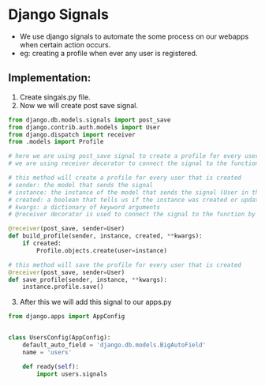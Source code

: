 # Django Signals
- We use django signals to automate the some process on our webapps when certain action occurs.
- eg: creating a profile when ever any user is registered.

## Implementation:
1. Create singals.py file.
2. Now we will create post save signal.
```py
from django.db.models.signals import post_save
from django.contrib.auth.models import User
from django.dispatch import receiver
from .models import Profile

# here we are using post_save signal to create a profile for every user that is created
# we are using receiver decorator to connect the signal to the function

# this method will create a profile for every user that is created
# sender: the model that sends the signal
# instance: the instance of the model that sends the signal (User in this case)
# created: a boolean that tells us if the instance was created or updated
# kwargs: a dictionary of keyword arguments
# @receiver decorator is used to connect the signal to the function by checking the user is created or not

@receiver(post_save, sender=User)
def build_profile(sender, instance, created, **kwargs):
    if created:
        Profile.objects.create(user=instance)

# this method will save the profile for every user that is created
@receiver(post_save, sender=User)   
def save_profile(sender, instance, **kwargs):
    instance.profile.save()
```
3. After this we will add this signal to our apps.py
```py
from django.apps import AppConfig


class UsersConfig(AppConfig):
    default_auto_field = 'django.db.models.BigAutoField'
    name = 'users'

    def ready(self):
        import users.signals

```